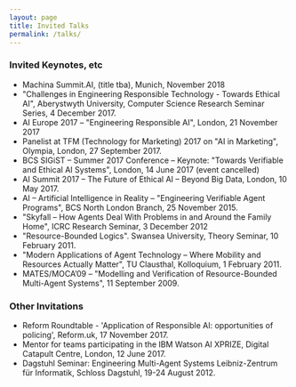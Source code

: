 ```yaml
---
layout: page
title: Invited Talks
permalink: /talks/
---
```

### Invited Keynotes, etc

* Machina Summit.AI, (title tba), Munich, November 2018
* "Challenges in Engineering Responsible Technology - Towards Ethical AI", Aberystwyth University, Computer Science Research Seminar Series, 4 December 2017.
* AI Europe 2017 – "Engineering Responsible AI", London, 21 November 2017
* Panelist at TFM (Technology for Marketing) 2017 on "AI in Marketing", Olympia, London, 27 September 2017.
* BCS SIGiST – Summer 2017 Conference  – Keynote:  "Towards Verifiable and Ethical AI Systems", London, 14 June 2017 (event cancelled)
* AI Summit 2017 – The Future of Ethical AI – Beyond Big Data, London, 10 May 2017.
* AI – Artificial Intelligence in Reality  – "Engineering Verifiable Agent Programs",  BCS North London Branch, 25 November 2015.
* "Skyfall – How Agents Deal With Problems in and Around the Family Home", ICRC Research Seminar, 3 December 2012
* "Resource-Bounded Logics". Swansea University, Theory Seminar, 10 February 2011.
* "Modern Applications of Agent Technology – Where Mobility and Resources Actually Matter", TU Clausthal, Kolloquium, 1 February 2011.
* MATES/MOCA’09 – "Modelling and Verification of Resource-Bounded Multi-Agent Systems", 11 September 2009.


### Other Invitations

* Reform Roundtable - 'Application of Responsible AI: opportunities of policing', Reform.uk, 17 November 2017.
* Mentor for teams participating in the IBM Watson AI XPRIZE, Digital Catapult Centre, London, 12 June 2017.
* Dagstuhl Seminar: Engineering Multi-Agent Systems
Leibniz-Zentrum für Informatik, Schloss Dagstuhl, 19-24 August 2012.

